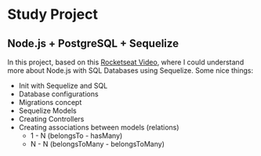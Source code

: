 # Study Project

## Node.js + PostgreSQL + Sequelize

In this project, based on this [Rocketseat Video](https://www.youtube.com/watch?v=Fbu7z5dXcRs&t=0s), where I could understand more about Node.js with SQL Databases using Sequelize.
Some nice things:

- Init with Sequelize and SQL
- Database configurations
- Migrations concept
- Sequelize Models
- Creating Controllers
- Creating associations between models (relations)
  - 1 - N (belongsTo - hasMany)
  - N - N (belongsToMany - belongsToMany)
